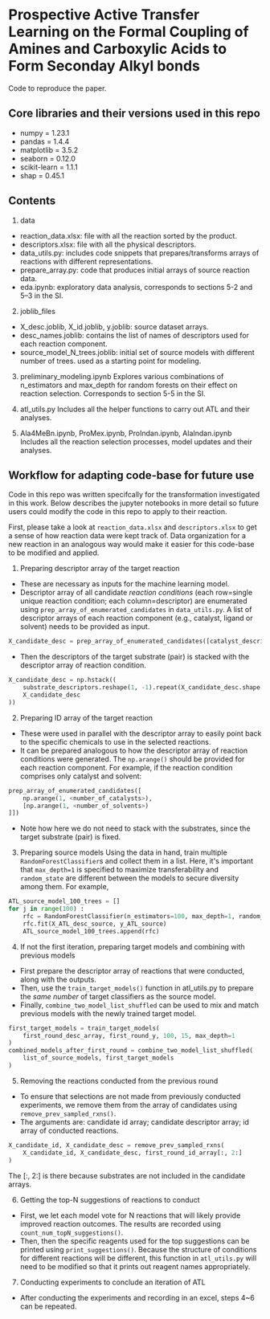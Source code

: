 # Prospective Active Transfer Learning on the Formal Coupling of Amines and Carboxylic Acids to Form Seconday Alkyl bonds
Code to reproduce the paper.

## Core libraries and their versions used in this repo
* numpy = 1.23.1
* pandas = 1.4.4
* matplotlib = 3.5.2
* seaborn = 0.12.0
* scikit-learn = 1.1.1
* shap = 0.45.1

## Contents
1. data
* reaction_data.xlsx: file with all the reaction sorted by the product.
* descriptors.xlsx: file with all the physical descriptors.
* data_utils.py: includes code snippets that prepares/transforms arrays of reactions with different representations.
* prepare_array.py: code that produces initial arrays of source reaction data.
* eda.ipynb: exploratory data analysis, corresponds to sections 5-2 and 5–3 in the SI.

2. joblib_files
* X_desc.joblib, X_id.joblib, y.joblib: source dataset arrays.
* desc_names.joblib: contains the list of names of descriptors used for each reaction component.
* source_model_N_trees.joblib: initial set of source models with different number of trees. used as a starting point for modeling.

3. preliminary_modeling.ipynb
Explores various combinations of n_estimators and max_depth for random forests on their effect on reaction selection. Corresponds to section 5-5 in the SI.

4. atl_utils.py
Includes all the helper functions to carry out ATL and their analyses. 

5. Ala4MeBn.ipynb, ProMex.ipynb, ProIndan.ipynb, AlaIndan.ipynb
Includes all the reaction selection processes, model updates and their analyses.


## Workflow for adapting code-base for future use
Code in this repo was written specifcally for the transformation investigated in this work.
Below describes the jupyter notebooks in more detail so future users could modify the code in this repo to apply to their reaction.

First, please take a look at `reaction_data.xlsx` and `descriptors.xlsx` to get a sense of how reaction data were kept track of. Data organization for a new reaction in an analogous way would make it easier for this code-base to be modified and applied.

1. Preparing descriptor array of the target reaction
* These are necessary as inputs for the machine learning model.
* Descriptor array of all candidate *reaction conditions* (each row=single unique reaction condition; each column=descriptor) are enumerated using `prep_array_of_enumerated_candidates` in `data_utils.py`. A list of descriptor arrays of each reaction component (e.g., catalyst, ligand or solvent) needs to be provided as input.
```python
X_candidate_desc = prep_array_of_enumerated_candidates([catalyst_descriptors, solvent_descriptors])
```
* Then the descriptors of the target substrate (pair) is stacked with the descriptor array of reaction condition.
```python
X_candidate_desc = np.hstack((
    substrate_descriptors.reshape(1, -1).repeat(X_candidate_desc.shape[0], axis=0), 
    X_candidate_desc
))
```

2. Preparing ID array of the target reaction
* These were used in parallel with the descriptor array to easily point back to the specific chemicals to use in the selected reactions.
* It can be prepared analogous to how the descriptor array of reaction conditions were generated. The `np.arange()` should be provided for each reaction component. For example, if the reaction condition comprises only catalyst and solvent:
```python
prep_array_of_enumerated_candidates([
    np.arange(1, <number_of_catalysts>), 
    [np.arange(1, <number_of_solvents>)
]])
```
* Note how here we do not need to stack with the substrates, since the target substrate (pair) is fixed.

3. Preparing source models
Using the data in hand, train multiple `RandomForestClassifier`s and collect them in a list. Here, it's important that `max_depth=1` is specified to maximize transferability and `random_state` are different between the models to secure diversity among them. For example,
```python
ATL_source_model_100_trees = []
for j in range(100) :
    rfc = RandomForestClassifier(n_estimators=100, max_depth=1, random_state=42+j, n_jobs=-1)
    rfc.fit(X_ATL_desc_source, y_ATL_source)
    ATL_source_model_100_trees.append(rfc)
```

4. If not the first iteration, preparing target models and combining with previous models
* First prepare the descriptor array of reactions that were conducted, along with the outputs.
* Then, use the `train_target_models()` function in atl_utils.py to prepare the *same number* of target classifiers as the source model.
* Finally, `combine_two_model_list_shuffled` can be used to mix and match previous models with the newly trained target model. 
```python
first_target_models = train_target_models(
    first_round_desc_array, first_round_y, 100, 15, max_depth=1
)
combined_models_after_first_round = combine_two_model_list_shuffled(
    list_of_source_models, first_target_models
)
```

5. Removing the reactions conducted from the previous round
* To ensure that selections are not made from previously conducted experiments, we remove them from the array of candidates using `remove_prev_sampled_rxns()`.
* The arguments are: candidate id array; candidate descriptor array; id array of conducted reactions.
```python
X_candidate_id, X_candidate_desc = remove_prev_sampled_rxns(
    X_candidate_id, X_candidate_desc, first_round_id_array[:, 2:]
)
```
The [:, 2:] is there because substrates are not included in the candidate arrays.

6. Getting the top-N suggestions of reactions to conduct
* First, we let each model vote for N reactions that will likely provide improved reaction outcomes. The results are recorded using `count_num_topN_suggestions()`. 
* Then, then the specific reagents used for the top suggestions can be printed using `print_suggestions()`. Because the structure of conditions for different reactions will be different, 
this function in `atl_utils.py` will need to be modified so that it prints out reagent names appropriately. 

7. Conducting experiments to conclude an iteration of ATL
* After conducting the experiments and recording in an excel, steps 4~6 can be repeated.